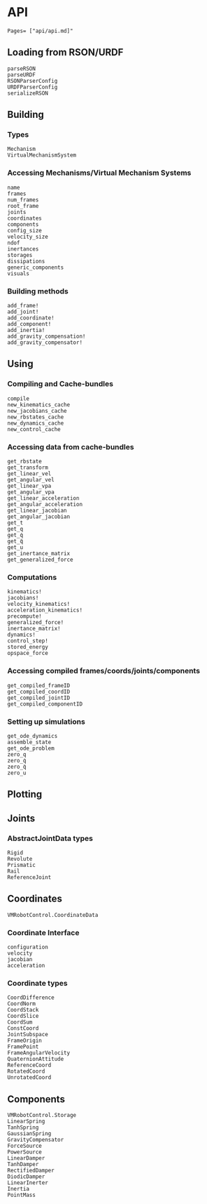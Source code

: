 # API
```@index
Pages= ["api/api.md]"
```

## Loading from RSON/URDF

```@docs
parseRSON
parseURDF
RSONParserConfig
URDFParserConfig
serializeRSON
```

## Building
### Types
```@docs
Mechanism
VirtualMechanismSystem
```
### Accessing Mechanisms/Virtual Mechanism Systems
```@docs
name
frames
num_frames
root_frame
joints
coordinates
components
config_size
velocity_size
ndof
inertances
storages
dissipations
generic_components
visuals
```
### Building methods
```@docs
add_frame!
add_joint!
add_coordinate!
add_component!
add_inertia!
add_gravity_compensation!
add_gravity_compensator!
```

## Using
### Compiling and Cache-bundles
```@docs
compile
new_kinematics_cache
new_jacobians_cache
new_rbstates_cache
new_dynamics_cache
new_control_cache
```
### Accessing data from cache-bundles
```@docs
get_rbstate
get_transform
get_linear_vel
get_angular_vel
get_linear_vpa
get_angular_vpa
get_linear_acceleration
get_angular_acceleration
get_linear_jacobian
get_angular_jacobian
get_t
get_q
get_q̇
get_q̈
get_u
get_inertance_matrix
get_generalized_force
```

### Computations
```@docs
kinematics!
jacobians!
velocity_kinematics!
acceleration_kinematics!
precompute!
generalized_force!
inertance_matrix!
dynamics!
control_step!
stored_energy
opspace_force
```
### Accessing compiled frames/coords/joints/components
```@docs
get_compiled_frameID
get_compiled_coordID
get_compiled_jointID
get_compiled_componentID
```

### Setting up simulations
```@docs
get_ode_dynamics
assemble_state
get_ode_problem
zero_q
zero_q̇
zero_q̈
zero_u
```

## Plotting


## Joints
### AbstractJointData types
```@docs
Rigid
Revolute
Prismatic
Rail
ReferenceJoint
```

## Coordinates
```@docs
VMRobotControl.CoordinateData
```

### Coordinate Interface
```@docs
configuration
velocity
jacobian
acceleration
```

### Coordinate types
```@docs
CoordDifference
CoordNorm
CoordStack
CoordSlice
CoordSum
ConstCoord
JointSubspace
FrameOrigin
FramePoint
FrameAngularVelocity
QuaternionAttitude
ReferenceCoord
RotatedCoord
UnrotatedCoord
```

## Components
```@docs
VMRobotControl.Storage
LinearSpring
TanhSpring
GaussianSpring
GravityCompensator
ForceSource
PowerSource
LinearDamper
TanhDamper
RectifiedDamper
DiodicDamper
LinearInerter
Inertia
PointMass
```
